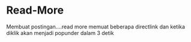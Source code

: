 # Read-More
Membuat postingan....read more
memuat beberapa directlink dan ketika diklik akan menjadi popunder dalam 3 detik
